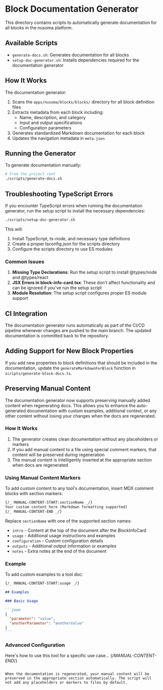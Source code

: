 # Block Documentation Generator

This directory contains scripts to automatically generate documentation for all blocks in the nusoma platform.

## Available Scripts

- `generate-docs.sh`: Generates documentation for all blocks
- `setup-doc-generator.sh`: Installs dependencies required for the documentation generator

## How It Works

The documentation generator:

1. Scans the `apps/nusoma/blocks/blocks/` directory for all block definition files
2. Extracts metadata from each block including:
   - Name, description, and category
   - Input and output specifications
   - Configuration parameters
3. Generates standardized Markdown documentation for each block
4. Updates the navigation metadata in `meta.json`

## Running the Generator

To generate documentation manually:

```bash
# From the project root
./scripts/generate-docs.sh
```

## Troubleshooting TypeScript Errors

If you encounter TypeScript errors when running the documentation generator, run the setup script to install the necessary dependencies:

```bash
./scripts/setup-doc-generator.sh
```

This will:

1. Install TypeScript, ts-node, and necessary type definitions
2. Create a proper tsconfig.json for the scripts directory
3. Configure the scripts directory to use ES modules

### Common Issues

1. **Missing Type Declarations**: Run the setup script to install @types/node and @types/react
2. **JSX Errors in block-info-card.tsx**: These don't affect functionality and can be ignored if you've run the setup script
3. **Module Resolution**: The setup script configures proper ES module support

## CI Integration

The documentation generator runs automatically as part of the CI/CD pipeline whenever changes are pushed to the main branch. The updated documentation is committed back to the repository.

## Adding Support for New Block Properties

If you add new properties to block definitions that should be included in the documentation, update the `generateMarkdownForBlock` function in `scripts/generate-block-docs.ts`.

## Preserving Manual Content

The documentation generator now supports preserving manually added content when regenerating docs. This allows you to enhance the auto-generated documentation with custom examples, additional context, or any other content without losing your changes when the docs are regenerated.

### How It Works

1. The generator creates clean documentation without any placeholders or markers
2. If you add manual content to a file using special comment markers, that content will be preserved during regeneration
3. The manual content is intelligently inserted at the appropriate section when docs are regenerated

### Using Manual Content Markers

To add custom content to any tool's documentation, insert MDX comment blocks with section markers:

```markdown
{/_ MANUAL-CONTENT-START:sectionName _/}
Your custom content here (Markdown formatting supported)
{/_ MANUAL-CONTENT-END _/}
```

Replace `sectionName` with one of the supported section names:

- `intro` - Content at the top of the document after the BlockInfoCard
- `usage` - Additional usage instructions and examples
- `configuration` - Custom configuration details
- `outputs` - Additional output information or examples
- `notes` - Extra notes at the end of the document

### Example

To add custom examples to a tool doc:

````markdown
{/_ MANUAL-CONTENT-START:usage _/}

## Examples

### Basic Usage

```json
{
  "parameter": "value",
  "anotherParameter": "anotherValue"
}
```
````

### Advanced Configuration

Here's how to use this tool for a specific use case...
{/_MANUAL-CONTENT-END_/}

```

When the documentation is regenerated, your manual content will be preserved in the appropriate section automatically. The script will not add any placeholders or markers to files by default.
```
